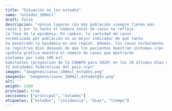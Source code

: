 ```yaml
---
title: "Situación en los estados"
name: "estados_100mil"
draft: false
descripcion: "<p>Los lugares con más población siempre tienen más
casos y por lo tanto el número total de casos no refleja
la fase de la epidemia. En cambio, la cantidad de casos
normalizada por población es un mejor indicador de qué tanto
ha penetrado la epidemia en una región. Además, los casos normalmente
se registran días después de que los pacientes muestran síntomas.</p>
<p>Esta gráfica muestra el número de casos que mostraron
síntomas por cada 100 mil
habitantes (proyección de la CONAPO para 2020) en los 10 últimos días en las
32 entidades federativas del país.</p>"
imagen: "imagenes/casos_100mil_estados.png"
imagen2x: "imagenes/casos_100mil_estados@2x.png"
alt: ''
weight: 1100
principal: true
secciones: ["principal", "estados"]
etiquetas: ["estados", "incidencia", "dias", "tiempo"]
---
```

